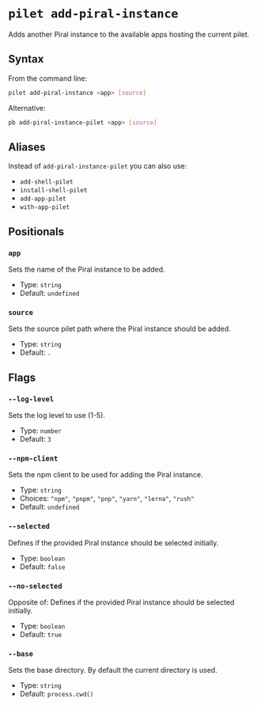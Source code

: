 # `pilet add-piral-instance`

Adds another Piral instance to the available apps hosting the current pilet.

## Syntax

From the command line:

```sh
pilet add-piral-instance <app> [source]
```

Alternative:

```sh
pb add-piral-instance-pilet <app> [source]
```

## Aliases

Instead of `add-piral-instance-pilet` you can also use:

- `add-shell-pilet`
- `install-shell-pilet`
- `add-app-pilet`
- `with-app-pilet`

## Positionals

### `app`

Sets the name of the Piral instance to be added.


- Type: `string`
- Default: `undefined`

### `source`

Sets the source pilet path where the Piral instance should be added.


- Type: `string`
- Default: `.`

## Flags

### `--log-level`

Sets the log level to use (1-5).


- Type: `number`
- Default: `3`

### `--npm-client`

Sets the npm client to be used for adding the Piral instance.


- Type: `string`
- Choices: `"npm"`, `"pnpm"`, `"pnp"`, `"yarn"`, `"lerna"`, `"rush"`
- Default: `undefined`

### `--selected`

Defines if the provided Piral instance should be selected initially.


- Type: `boolean`
- Default: `false`

### `--no-selected`

Opposite of:
Defines if the provided Piral instance should be selected initially.


- Type: `boolean`
- Default: `true`

### `--base`

Sets the base directory. By default the current directory is used.


- Type: `string`
- Default: `process.cwd()`
